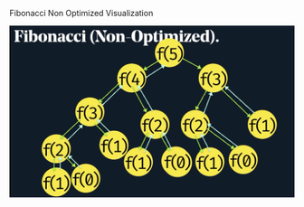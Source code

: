 Fibonacci Non Optimized Visualization

![picture](https://github.com/schanjr/algorithms/blob/master/assets/fib_non_opt.png)
